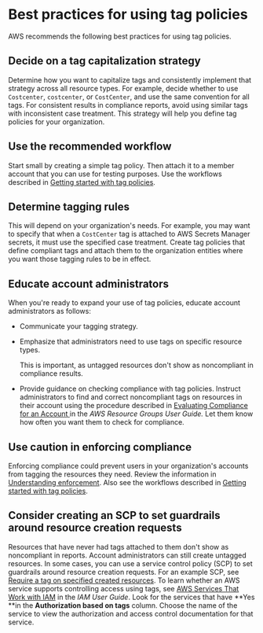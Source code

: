 # Best practices for using tag policies<a name="orgs_manage_policies_tag-policies-best-practices"></a>

AWS recommends the following best practices for using tag policies\.

## Decide on a tag capitalization strategy<a name="bp-tag-cap"></a>

Determine how you want to capitalize tags and consistently implement that strategy across all resource types\. For example, decide whether to use `Costcenter`, `costcenter`, or `CostCenter`, and use the same convention for all tags\. For consistent results in compliance reports, avoid using similar tags with inconsistent case treatment\. This strategy will help you define tag policies for your organization\. 

## Use the recommended workflow<a name="bp-tag-workflow"></a>

Start small by creating a simple tag policy\. Then attach it to a member account that you can use for testing purposes\. Use the workflows described in [Getting started with tag policies](orgs_manage_policies_tag-policies-getting-started.md)\.

## Determine tagging rules<a name="bp-tag-rules"></a>

This will depend on your organization's needs\. For example, you may want to specify that when a `CostCenter` tag is attached to AWS Secrets Manager secrets, it must use the specified case treatment\. Create tag policies that define compliant tags and attach them to the organization entities where you want those tagging rules to be in effect\.

## Educate account administrators<a name="bp-tag-educate"></a>

When you're ready to expand your use of tag policies, educate account administrators as follows:
+ Communicate your tagging strategy\.
+ Emphasize that administrators need to use tags on specific resource types\.

  This is important, as untagged resources don't show as noncompliant in compliance results\.
+ Provide guidance on checking compliance with tag policies\. Instruct administrators to find and correct noncompliant tags on resources in their account using the procedure described in [Evaluating Compliance for an Account ](https://docs.aws.amazon.com/ARG/latest/userguide/tag-policies-arg-finding-noncompliant-tags.html) in the *AWS Resource Groups User Guide\.* Let them know how often you want them to check for compliance\.

## Use caution in enforcing compliance<a name="bp-tag-compliance"></a>

 Enforcing compliance could prevent users in your organization's accounts from tagging the resources they need\. Review the information in [Understanding enforcement](orgs_manage_policies_tag-policies-enforcement.md)\. Also see the workflows described in [Getting started with tag policies](orgs_manage_policies_tag-policies-getting-started.md)\.

## Consider creating an SCP to set guardrails around resource creation requests<a name="bp-tag-guardrails"></a>

Resources that have never had tags attached to them don't show as noncompliant in reports\. Account administrators can still create untagged resources\. In some cases, you can use a service control policy \(SCP\) to set guardrails around resource creation requests\. For an example SCP, see [ Require a tag on specified created resources](orgs_manage_policies_scps_examples_tagging.md#example-require-tag-on-create)\. To learn whether an AWS service supports controlling access using tags, see [ AWS Services That Work with IAM](https://docs.aws.amazon.com/IAM/latest/UserGuide/reference_aws-services-that-work-with-iam.html) in the *IAM User Guide*\. Look for the services that have **Yes **in the **Authorization based on tags** column\. Choose the name of the service to view the authorization and access control documentation for that service\.